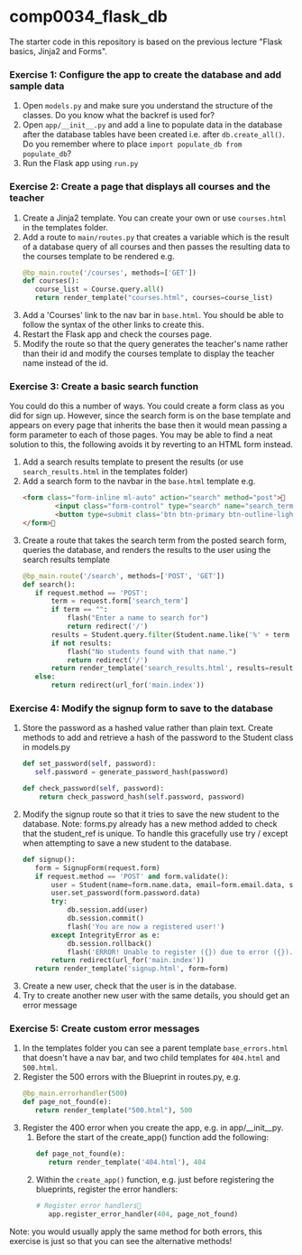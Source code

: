 # comp0034_flask_db

The starter code in this repository is based on the previous lecture "Flask basics, Jinja2 and Forms".

### Exercise 1: Configure the app to create the database and add sample data
1. Open `models.py` and make sure you understand the structure of the classes. Do you know what the backref is used for?
2. Open `app/__init__.py` and add a line to populate data in the database after the database tables have been created i.e. after `db.create_all()`. Do you remember where to place `import populate_db from populate_db`?
3. Run the Flask app using `run.py`

### Exercise 2: Create a page that displays all courses and the teacher
1. Create a Jinja2 template. You can create your own or use `courses.html` in the templates folder.
2. Add a route to `main/routes.py` that creates a variable which is the result of a database query of all courses and then passes the resulting data to the courses template to be rendered e.g.
    ```python
    @bp_main.route('/courses', methods=['GET'])
    def courses():
       course_list = Course.query.all()
       return render_template("courses.html", courses=course_list)
    ```
3. Add a 'Courses' link to the nav bar in `base.html`. You should be able to follow the syntax of the other links to create this.
4. Restart the Flask app and check the courses page.
5. Modify the route so that the query generates the teacher's name rather than their id and modify the courses template to display the teacher name instead of the id.
### Exercise 3: Create a basic search function
You could do this a number of ways. You could create a form class as you did for sign up. However, since the search form is on the base template and appears on every page that inherits the base then it would mean passing a form parameter to each of those pages. You may be able to find a neat solution to this, the following avoids it by reverting to an HTML form instead. 
1. Add a search results template to present the results (or use `search_results.html` in the templates folder)
2. Add a search form to the navbar in the `base.html` template e.g.
    ```html
    <form class="form-inline ml-auto" action="search" method="post">     
            <input class="form-control" type="search" name="search_term" placeholder="Enter student name" aria-label="Search">
            <button type=submit class='btn btn-primary btn-outline-light'>Search</button>   
    </form>
    ```
3. Create a route that takes the search term from the posted search form, queries the database, and renders the results to the user using the search results template
    ```python
   @bp_main.route('/search', methods=['POST', 'GET'])
   def search():
       if request.method == 'POST':
           term = request.form['search_term']
           if term == "":
               flash("Enter a name to search for")
               return redirect('/')
           results = Student.query.filter(Student.name.like('%' + term + '%')).all()
           if not results:
               flash("No students found with that name.")
               return redirect('/')
           return render_template('search_results.html', results=results)
       else:
           return redirect(url_for('main.index')) 
   ```
### Exercise 4: Modify the signup form to save to the database
1. Store the password as a hashed value rather than plain text. Create methods to add and retrieve a hash of the password to the Student class in models.py
    ```python
   def set_password(self, password):
       self.password = generate_password_hash(password)

   def check_password(self, password):
        return check_password_hash(self.password, password)
    ```
2. Modify the signup route so that it tries to save the new student to the database. Note: forms.py already has a new method added to check that the student_ref is unique.
To handle this gracefully use try / except when attempting to save a new student to  the database.
    ```python
    def signup():
       form = SignupForm(request.form)
       if request.method == 'POST' and form.validate():
           user = Student(name=form.name.data, email=form.email.data, student_ref=form.student_ref.data)
           user.set_password(form.password.data)
           try:
               db.session.add(user)
               db.session.commit()
               flash('You are now a registered user!')
           except IntegrityError as e:
               db.session.rollback()
               flash('ERROR! Unable to register ({}) due to error ({}).'.format(form.email.data, e), 'error')
           return redirect(url_for('main.index'))
       return render_template('signup.html', form=form)
    ```
3. Create a new user, check that the user is in the database.
4. Try to create another new user with the same details, you should get an error message
### Exercise 5: Create custom error messages
1. In the templates folder you can see a parent template `base_errors.html` that doesn't have a nav bar, and two child templates for `404.html` and `500.html`.
2. Register the 500 errors with the Blueprint in routes.py, e.g.
    ```python
   @bp_main.errorhandler(500)
   def page_not_found(e):
       return render_template("500.html"), 500
    ```
5. Register the 400 error when you create the app, e.g. in app/__init__py. 
    1. Before the start of the create_app() function add the following:
        ```python
        def page_not_found(e): 
           return render_template('404.html'), 404
        ```
    2. Within the `create_app()` function, e.g. just before registering the blueprints, register the error handlers:
        ```python
        # Register error handlers    
           app.register_error_handler(404, page_not_found)
        ```
Note: you would usually apply the same method for both errors, this exercise is just so that you can see the alternative methods!